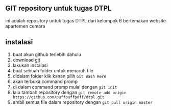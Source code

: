 ## GIT repository untuk tugas DTPL
ini adalah repository untuk tugas DTPL dari kelompok 6
bertemakan website apartemen cemara

## instalasi
1. buat akun github terlebih dahulu
2. download [git](https://git-scm.com/downloads)
3. lakukan instalasi
4. buat sebuah folder untuk menaruh file
5. didalam folder klik kanan pilih `Git Bash Here`
6. akan terbuka command promp
7. di dalam command promp mulai dengan `git init`
8. lalu tambah repository dengan `git remote add origin https://github.com/puffpuffpuff/dtpl.git`
9. ambil semua file dalam repository dengan `git pull origin master`
